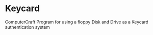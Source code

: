 Keycard
=======

ComputerCraft Program for using a floppy Disk and Drive as a Keycard authentication system
